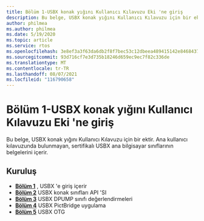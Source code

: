 ```yaml
---
title: Bölüm 1-USBX konak yığını Kullanıcı Kılavuzu Eki 'ne giriş
description: Bu belge, USBX konak yığını Kullanıcı Kılavuzu için bir ektir. Ana kullanıcı kılavuzunda bulunmayan, sertifikalı USBX ana bilgisayar sınıflarının belgelerini içerir.
author: philmea
ms.author: philmea
ms.date: 5/19/2020
ms.topic: article
ms.service: rtos
ms.openlocfilehash: 3e8ef3a3f63da6db2f8f7bec53c12dbeea489415142e8468437f7554ef700669
ms.sourcegitcommit: 93d716cf7e3d735b18246d659ec9ec7f82c336de
ms.translationtype: MT
ms.contentlocale: tr-TR
ms.lasthandoff: 08/07/2021
ms.locfileid: "116790658"
---
```

# <a name="chapter-1---introduction-to-the-usbx-host-stack-user-guide-supplement"></a>Bölüm 1-USBX konak yığını Kullanıcı Kılavuzu Eki 'ne giriş

Bu belge, USBX konak yığını Kullanıcı Kılavuzu için bir ektir. Ana kullanıcı kılavuzunda bulunmayan, sertifikalı USBX ana bilgisayar sınıflarının belgelerini içerir.

## <a name="organization"></a>Kuruluş

- [**Bölüm 1**](usbx-host-stack-supplemental-1.md) , USBX 'e giriş içerir
- [**Bölüm 2**](usbx-host-stack-supplemental-2.md) USBX konak sınıfları API 'SI
- [**Bölüm 3**](usbx-host-stack-supplemental-3.md) USBX DPUMP sınıfı değerlendirmeleri
- [**Bölüm 4**](usbx-host-stack-supplemental-4.md) USBX PictBridge uygulama
- [**Bölüm 5**](usbx-host-stack-supplemental-5.md) USBX OTG
